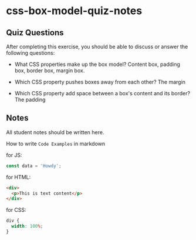 # css-box-model-quiz-notes

## Quiz Questions

After completing this exercise, you should be able to discuss or answer the following questions:

- What CSS properties make up the box model?
  Content box, padding box, border box, margin box.

- Which CSS property pushes boxes away from each other?
  The margin

- Which CSS property add space between a box's content and its border?
  The padding

## Notes

All student notes should be written here.

How to write `Code Examples` in markdown

for JS:

```javascript
const data = 'Howdy';
```

for HTML:

```html
<div>
  <p>This is text content</p>
</div>
```

for CSS:

```css
div {
  width: 100%;
}
```
